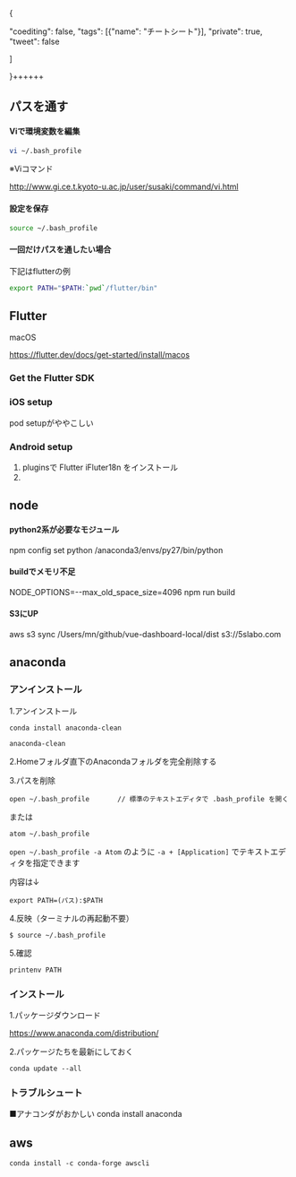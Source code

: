 {

"coediting": false,
"tags": [{"name": "チートシート"}],
"private": true,
"tweet": false

]

}++++++

## パスを通す

#### Viで環境変数を編集

```bash
vi ~/.bash_profile
```

※Viコマンド

http://www.gi.ce.t.kyoto-u.ac.jp/user/susaki/command/vi.html


#### 設定を保存

```bash
source ~/.bash_profile
```



#### 一回だけパスを通したい場合

下記はflutterの例

```bash
export PATH="$PATH:`pwd`/flutter/bin"
```



## Flutter

macOS

https://flutter.dev/docs/get-started/install/macos

### Get the Flutter SDK









###  iOS setup

pod setupがややこしい

### Android setup

1. pluginsで Flutter iFluter18n をインストール
2.



## node

#### python2系が必要なモジュール
npm config set python /anaconda3/envs/py27/bin/python

####  buildでメモリ不足

NODE_OPTIONS=--max_old_space_size=4096 npm run build



#### S3にUP

aws s3 sync /Users/mn/github/vue-dashboard-local/dist s3://5slabo.com



## anaconda

### アンインストール

1.アンインストール

```
conda install anaconda-clean
```

```
anaconda-clean
```

2.Homeフォルダ直下のAnacondaフォルダを完全削除する

3.パスを削除

```
open ~/.bash_profile       // 標準のテキストエディタで .bash_profile を開く
```

または

```
atom ~/.bash_profile
```

`open ~/.bash_profile -a Atom` のように `-a + [Application]` でテキストエディタを指定できます

内容は↓

```
export PATH=(パス):$PATH
```

4.反映（ターミナルの再起動不要）

```
$ source ~/.bash_profile
```

5.確認

```
printenv PATH
```



### インストール

1.パッケージダウンロード

https://www.anaconda.com/distribution/

2.パッケージたちを最新にしておく

```
conda update --all
```



### トラブルシュート

■アナコンダがおかしい
conda install anaconda



## aws

```
conda install -c conda-forge awscli
```
